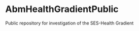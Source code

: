 AbmHealthGradientPublic
=======================

Public repository for investigation of the SES-Health Gradient
